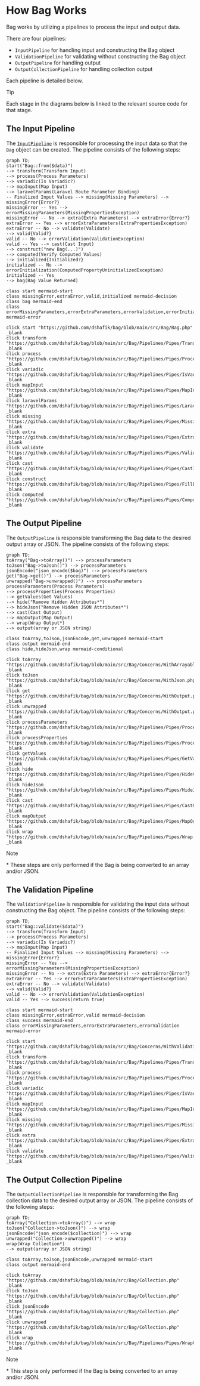 # How Bag Works

Bag works by utilizing a pipelines to process the input and output data. 

There are four pipelines:

- `InputPipeline` for handling input and constructing the Bag object 
- `ValidationPipeline` for validating without constructing the Bag object
- `OutputPipeline` for handling output
- `OutputCollectionPipeline` for handling collection output

Each pipeline is detailed below.

> [!TIP]
> Each stage in the diagrams below is linked to the relevant source code for that stage.

## The Input Pipeline

The [`InputPipeline`](https://github.com/dshafik/bag/blob/main/src/Bag/Pipelines/InputPipeline.php) is responsible for processing the input data so that the `Bag` object can be created. The pipeline
consists of the following steps:

```mermaid
graph TD;
start("Bag::from($data)")
--> transform(Transform Input)
--> process(Process Parameters) 
--> variadic(Is Variadic?)
--> mapInput(Map Input)
--> laravelParams(Laravel Route Parameter Binding)
-- Finalized Input Values --> missing(Missing Parameters) --> missingError{Error?}
missingError -- Yes --> errorMissingParameters(MissingPropertiesException)
missingError -- No --> extra(Extra Parameters) --> extraError{Error?}
extraError -- Yes --> errorExtraParameters(ExtraPropertiesException)
extraError -- No --> validate(Validate)
--> valid{Valid?}
valid -- No --> errorValidation(ValidationException)
valid -- Yes --> cast(Cast Input)
--> construct("new Bag(...)")
--> computed(Verify Computed Values)
--> initialized{Initialized?}
initialized -- No --> errorInitialization(ComputedPropertyUninitializedException)
initialized -- Yes
--> bag(Bag Value Returned)

class start mermaid-start
class missingError,extraError,valid,initialized mermaid-decision
class bag mermaid-end
class errorMissingParameters,errorExtraParameters,errorValidation,errorInitialization mermaid-error

click start "https://github.com/dshafik/bag/blob/main/src/Bag/Bag.php" _blank
click transform "https://github.com/dshafik/bag/blob/main/src/Bag/Pipelines/Pipes/Transform.php" _blank
click process "https://github.com/dshafik/bag/blob/main/src/Bag/Pipelines/Pipes/ProcessParameters.php" _blank
click variadic "https://github.com/dshafik/bag/blob/main/src/Bag/Pipelines/Pipes/IsVariadic.php" _blank
click mapInput "https://github.com/dshafik/bag/blob/main/src/Bag/Pipelines/Pipes/MapInput.php" _blank
click laravelParams "https://github.com/dshafik/bag/blob/main/src/Bag/Pipelines/Pipes/LaravelRouteParameters.php" _blank
click missing "https://github.com/dshafik/bag/blob/main/src/Bag/Pipelines/Pipes/MissingParameters.php" _blank
click extra "https://github.com/dshafik/bag/blob/main/src/Bag/Pipelines/Pipes/ExtraParameters.php" _blank
click validate "https://github.com/dshafik/bag/blob/main/src/Bag/Pipelines/Pipes/Validate.php" _blank
click cast "https://github.com/dshafik/bag/blob/main/src/Bag/Pipelines/Pipes/CastInputValues.php" _blank
click construct "https://github.com/dshafik/bag/blob/main/src/Bag/Pipelines/Pipes/FillBag.php" _blank
click computed "https://github.com/dshafik/bag/blob/main/src/Bag/Pipelines/Pipes/ComputedValues.php" _blank
```

## The Output Pipeline

The `OutputPipeline` is responsible transforming the Bag data to the desired output array or JSON. The pipeline consists of the following steps:

```mermaid
graph TD;
toArray("Bag->toArray()") --> processParameters
toJson("Bag->toJson()") --> processParameters
jsonEncode("json_encode($bag)") --> processParameters
get("Bag->get()") --> processParameters
unwrapped("Bag->unwrapped()") --> processParameters
processParameters(Process Parameters)
--> processProperties(Process Properties)
--> getValues(Get Values)
--> hide("Remove Hidden Attributes*")
--> hideJson("Remove Hidden JSON Attributes*")
--> cast(Cast Output)
--> mapOutput(Map Output)
--> wrap(Wrap Output*)
--> output(array or JSON string)

class toArray,toJson,jsonEncode,get,unwrapped mermaid-start
class output mermaid-end
class hide,hideJson,wrap mermaid-conditional

click toArray "https://github.com/dshafik/bag/blob/main/src/Bag/Concerns/WithArrayable.php" _blank
click toJson "https://github.com/dshafik/bag/blob/main/src/Bag/Concerns/WithJson.php" _blank
click get "https://github.com/dshafik/bag/blob/main/src/Bag/Concerns/WithOutput.php" _blank
click unwrapped "https://github.com/dshafik/bag/blob/main/src/Bag/Concerns/WithOutput.php" _blank
click processParameters "https://github.com/dshafik/bag/blob/main/src/Bag/Pipelines/Pipes/ProcessParameters.php" _blank
click processProperties "https://github.com/dshafik/bag/blob/main/src/Bag/Pipelines/Pipes/ProcessProperties.php" _blank
click getValues "https://github.com/dshafik/bag/blob/main/src/Bag/Pipelines/Pipes/GetValues.php" _blank
click hide "https://github.com/dshafik/bag/blob/main/src/Bag/Pipelines/Pipes/HideValues.php" _blank
click hideJson "https://github.com/dshafik/bag/blob/main/src/Bag/Pipelines/Pipes/HideJsonValues.php" _blank
click cast "https://github.com/dshafik/bag/blob/main/src/Bag/Pipelines/Pipes/CastOutputValues.php" _blank
click mapOutput "https://github.com/dshafik/bag/blob/main/src/Bag/Pipelines/Pipes/MapOutput.php" _blank
click wrap "https://github.com/dshafik/bag/blob/main/src/Bag/Pipelines/Pipes/Wrap.php" _blank
```

> [!NOTE]
> \* These steps are only performed if the Bag is being converted to an array and/or JSON.

## The Validation Pipeline

The `ValidationPipeline` is responsible for validating the input data without constructing the Bag object. The pipeline consists of the following steps:

```mermaid
graph TD;
start("Bag::validate($data)")
--> transform(Transform Input)
--> process(Process Parameters) 
--> variadic(Is Variadic?)
--> mapInput(Map Input)
-- Finalized Input Values --> missing(Missing Parameters) --> missingError{Error?}
missingError -- Yes --> errorMissingParameters(MissingPropertiesException)
missingError -- No --> extra(Extra Parameters) --> extraError{Error?}
extraError -- Yes --> errorExtraParameters(ExtraPropertiesException)
extraError -- No --> validate(Validate)
--> valid{Valid?}
valid -- No --> errorValidation(ValidationException)
valid -- Yes --> success(return true)

class start mermaid-start
class missingError,extraError,valid mermaid-decision
class success mermaid-end
class errorMissingParameters,errorExtraParameters,errorValidation mermaid-error

click start "https://github.com/dshafik/bag/blob/main/src/Bag/Concerns/WithValidation.php" _blank
click transform "https://github.com/dshafik/bag/blob/main/src/Bag/Pipelines/Pipes/Transform.php" _blank
click process "https://github.com/dshafik/bag/blob/main/src/Bag/Pipelines/Pipes/ProcessParameters.php" _blank
click variadic "https://github.com/dshafik/bag/blob/main/src/Bag/Pipelines/Pipes/IsVariadic.php" _blank
click mapInput "https://github.com/dshafik/bag/blob/main/src/Bag/Pipelines/Pipes/MapInput.php" _blank
click missing "https://github.com/dshafik/bag/blob/main/src/Bag/Pipelines/Pipes/MissingParameters.php" _blank
click extra "https://github.com/dshafik/bag/blob/main/src/Bag/Pipelines/Pipes/ExtraParameters.php" _blank
click validate "https://github.com/dshafik/bag/blob/main/src/Bag/Pipelines/Pipes/Validate.php" _blank
```

## The Output Collection Pipeline

The `OutputCollectionPipeline` is responsible for transforming the Bag collection data to the desired output array or JSON. The pipeline consists of the following steps:

```mermaid
graph TD;
toArray("Collection->toArray()") --> wrap
toJson("Collection->toJson()") --> wrap
jsonEncode("json_encode($collection)") --> wrap
unwrapped("Collection->unwrapped()") --> wrap
wrap(Wrap Collection*)
--> output(array or JSON string)

class toArray,toJson,jsonEncode,unwrapped mermaid-start
class output mermaid-end

click toArray "https://github.com/dshafik/bag/blob/main/src/Bag/Collection.php" _blank
click toJson "https://github.com/dshafik/bag/blob/main/src/Bag/Collection.php" _blank
click jsonEncode "https://github.com/dshafik/bag/blob/main/src/Bag/Collection.php" _blank
click unwrapped "https://github.com/dshafik/bag/blob/main/src/Bag/Collection.php" _blank
click wrap "https://github.com/dshafik/bag/blob/main/src/Bag/Pipelines/Pipes/WrapCollection.php" _blank
```

> [!NOTE]
> \* This step is only performed if the Bag is being converted to an array and/or JSON.



